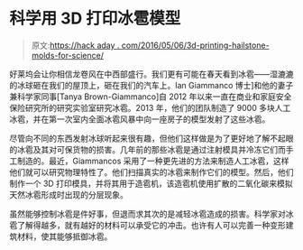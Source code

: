 # 科学用 3D 打印冰雹模型

> 原文:[https://hack aday . com/2016/05/06/3d-printing-hailstone-molds-for-science/](https://hackaday.com/2016/05/06/3d-printing-hailstone-molds-for-science/)

好莱坞会让你相信龙卷风在中西部盛行。我们更有可能在春天看到冰雹——湿漉漉的冰球砸在我们的屋顶上，砸在我们的汽车上。Ian Giammanco 博士]和他的妻子兼科学家同事[Tanya Brown-Giammanco]自 2012 年以来一直在商业和家庭安全保险研究所的研究实验室研究冰雹。2013 年，他们的团队制造了 9000 多块人工冰雹，并在第一次室内全面冰雹风暴中向一座房子的模型发射了这些冰雹。

尽管向不同的东西发射冰球听起来很有趣，但他们这样做是为了更好地了解不起眼的冰雹及其对可保货物的损害。几年前的那些冰雹是通过注射模具并冷冻它们而手工制造的。最近，Giammancos 采用了一种更先进的方法来制造人工冰雹，这样他们就可以研究物理特性了。他们扫描真实的冰雹来制作它们的模型。然后，他们制作一个 3D 打印模具，并将其用于造雹机，该造雹机使用扩散的二氧化碳来模拟天然冰雹形成时出现的分层现象。

虽然能够控制冰雹是件好事，但退而求其次的是减轻冰雹造成的损害。科学家对冰雹了解得越多，就有越好的材料可以承受它的冲击。也许有人可以完善一种变形建筑材料，使其能够抵御冰雹。